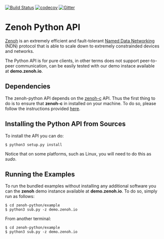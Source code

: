 [![Build Status](https://travis-ci.org/atolab/zenoh-python.svg?branch=master)](https://travis-ci.org/atolab/zenoh-python)
[![codecov](https://codecov.io/gh/atolab/zenoh-python/branch/master/graph/badge.svg)](https://codecov.io/gh/atolab/zenoh-python)
[![Gitter](https://badges.gitter.im/atolab/zenoh.svg)](https://gitter.im/atolab/zenoh?utm_source=badge&utm_medium=badge&utm_campaign=pr-badge)

# Zenoh Python API

[Zenoh](http://zenoh.io) is an extremely efficient and fault-tolerant [Named Data Networking](http://named-data.net) (NDN) protocol 
that is able to scale down to extremely constrainded devices and networks. 

The Python API is for pure clients, in other terms does not support peer-to-peer communication, can be easily
tested with our demo instace available at **demo.zenoh.io**.

## Dependencies
The zenoh-python API depends on the [zenoh-c](https://github.com/atolab/zenoh-c) API. Thus the first thing to do is to ensure that 
**zenoh-c** in installed on your machine. To do so, please follow the instructions provided [here](https://github.com/atolab/zenoh-c/blob/master/README.md).

## Installing the Python API from Sources
To install the API you can do:

    $ python3 setup.py install

Notice that on some platforms, such as Linux, you will need to do this as *sudo*.

<!-- ## Installing the API from PyPi
You can also install the [zenoh](http://zenoh.io)'s python API from PyPi by  simply doing:

    pip3 install zenoh -->
    
## Running the Examples
To run the bundled examples without installing any additional software you can the **zenoh** demo instance 
available at **demo.zenoh.io**. To do so, simply run as follows:

    $ cd zenoh-python/example
    $ python3 sub.py -z demo.zenoh.io

From another terminal:

    $ cd zenoh-python/example
    $ python3 sub.py -z demo.zenoh.io



